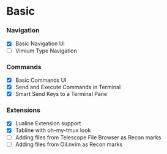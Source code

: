 # Basic

### Navigation
- [x] Basic Navigation UI
- [ ] Vimium Type Navigation

### Commands
- [x] Basic Commands UI
- [x] Send and Execute Commands in Terminal
- [x] Smart Send Keys to a Terminal Pane

### Extensions
- [x] Lualine Extension support
- [x] Tabline with oh-my-tmux look
- [ ] Adding files from Telescope File Browser as Recon marks
- [ ] Adding files from Oil.nvim as Recon marks
